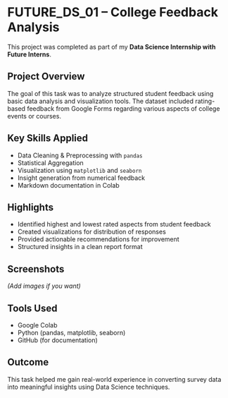 # FUTURE_DS_01 – College Feedback Analysis

This project was completed as part of my **Data Science Internship with Future Interns**.

## Project Overview
The goal of this task was to analyze structured student feedback using basic data analysis and visualization tools. The dataset included rating-based feedback from Google Forms regarding various aspects of college events or courses.

## Key Skills Applied
- Data Cleaning & Preprocessing with `pandas`
- Statistical Aggregation
- Visualization using `matplotlib` and `seaborn`
- Insight generation from numerical feedback
- Markdown documentation in Colab

## Highlights
- Identified highest and lowest rated aspects from student feedback
- Created visualizations for distribution of responses
- Provided actionable recommendations for improvement
- Structured insights in a clean report format

##  Screenshots
*(Add images if you want)*

## Tools Used
- Google Colab
- Python (pandas, matplotlib, seaborn)
- GitHub (for documentation)

## Outcome
This task helped me gain real-world experience in converting survey data into meaningful insights using Data Science techniques.
